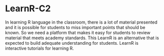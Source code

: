 # LearnR-C2

In learning R language in the classroom, there is a lot of material presented and it is possible for students to miss important points that should be known. So we need a platform that makes it easy for students to review material that meets academy standards. This LearnR is an alternative that is expected to build adequate understanding for students. LearnR is interactive tutorials for learning R.
